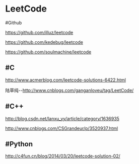 LeetCode
=======


#Github

https://github.com/illuz/leetcode

https://github.com/kedebug/leetcode

https://github.com/soulmachine/leetcode

#C
-------

http://www.acmerblog.com/leetcode-solutions-6422.html

陆草纯--http://www.cnblogs.com/ganganloveu/tag/LeetCode/

#C++
-------

http://blog.csdn.net/lanxu_yy/article/category/1636935

http://www.cnblogs.com/CSGrandeur/p/3520937.html

#Python
-------

http://c4fun.cn/blog/2014/03/20/leetcode-solution-02/
